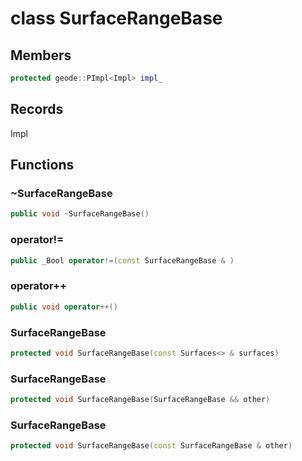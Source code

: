 # class SurfaceRangeBase


## Members

```cpp
protected geode::PImpl<Impl> impl_
```



## Records

Impl



## Functions

### ~SurfaceRangeBase

```cpp
public void ~SurfaceRangeBase()
```


### operator!=

```cpp
public _Bool operator!=(const SurfaceRangeBase & )
```


### operator++

```cpp
public void operator++()
```


### SurfaceRangeBase

```cpp
protected void SurfaceRangeBase(const Surfaces<> & surfaces)
```


### SurfaceRangeBase

```cpp
protected void SurfaceRangeBase(SurfaceRangeBase && other)
```


### SurfaceRangeBase

```cpp
protected void SurfaceRangeBase(const SurfaceRangeBase & other)
```





